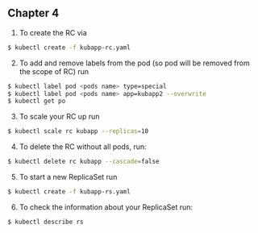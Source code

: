 ## Chapter 4  

1. To create the RC via
``` bash
$ kubectl create -f kubapp-rc.yaml
```

2. To add and remove labels from the pod (so pod will be removed from the 
scope of RC) run
``` bash
$ kubectl label pod <pods name> type=special
$ kubectl label pod <pods name> app=kubapp2 --overwrite
$ kubectl get po
```

3. To scale your RC up run
``` bash
$ kubectl scale rc kubapp --replicas=10
```

4. To delete the RC without all pods, run:
``` bash
$ kubectl delete rc kubapp --cascade=false
```

5. To start a new ReplicaSet run
``` bash
$ kubectl create -f kubapp-rs.yaml
```

6. To check the information about your ReplicaSet run:
``` bash
$ kubectl describe rs
```


